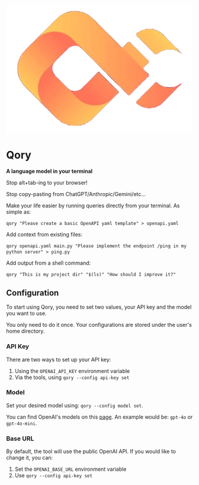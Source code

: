 ![qory](./img/qory.png "Logo")

# Qory

**A language model in your terminal**

Stop alt+tab-ing to your browser!

Stop copy-pasting from ChatGPT/Anthropic/Gemini/etc...

Make your life easier by running queries directly from your terminal. As simple as:
```
qory "Please create a basic OpenAPI yaml template" > openapi.yaml
```

Add context from existing files:
```
qory openapi.yaml main.py "Please implement the endpoint /ping in my python server" > ping.py
```

Add output from a shell command:
```
qory "This is my project dir" "$(ls)" "How should I improve it?"
```

## Configuration

To start using Qory, you need to set two values, your API key and the model you want to use.

You only need to do it once. Your configurations are stored under the user's home directory.

### API Key

There are two ways to set up your API key:
1. Using the `OPENAI_API_KEY` environment variable
1. Via the tools, using `qory --config api-key set`

### Model

Set your desired model using: `qory --config model set`.

You can find OpenAI's models on this [page](https://platform.openai.com/docs/models).
An example would be: `gpt-4o` or `gpt-4o-mini`.

### Base URL

By default, the tool will use the public OpenAI API.
If you would like to change it, you can:
1. Set the `OPENAI_BASE_URL` environment variable
1. Use `qory --config api-key set`
